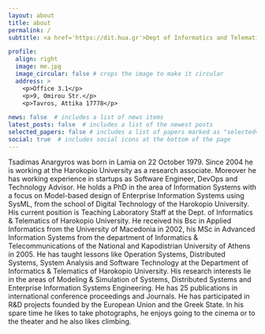 ```yaml
---
layout: about
title: about
permalink: /
subtitle: <a href='https://dit.hua.gr'>Dept of Informatics and Telematics,  Harokopio University of Athens</a>.

profile:
  align: right
  image: me.jpg
  image_circular: false # crops the image to make it circular
  address: >
    <p>Office 3.1</p>
    <p>9, Omirou Str.</p>
    <p>Tavros, Attika 17778</p>

news: false  # includes a list of news items
latest_posts: false  # includes a list of the newest posts
selected_papers: false # includes a list of papers marked as "selected={true}"
social: true  # includes social icons at the bottom of the page
---
```



Tsadimas Anargyros was born in Lamia on 22 October 1979. Since 2004 he is working at the
Harokopio University as a research associate. Moreover he has working experience in startups as Software Engineer, DevOps and Technology Advisor.
He holds a PhD in the area of Information Systems with a focus on Model-based design of Enterprise Information Systems using SysML, from the school of Digital Technology of the Harokopio University. 
His current position is Teaching Laboratory Staff at the Dept. of Informatics & Telematics of Harokopio University.
He received his Bsc in Applied Informatics from the University of Macedonia in 2002, his MSc in
Advanced Information Systems from the department of Informatics & Telecommunications of the
National and Kapodistrian University of Athens in 2005. He has taught lessons like Operation Systems, Distributed Systems, System Analysis and Software Technology at the Department of Informatics & Telematics of Harokopio University. 
His research interests lie in the areas of Modeling & Simulation of Systems, Distributed Systems and Enterprise Information Systems Engineering. He has 25 publications in international conference proceedings and Journals. He has participated in R&D projects founded by the European Union and the Greek State.
In his spare time he likes to take photographs, he enjoys going to the cinema or to the theater and he also likes climbing.